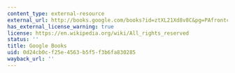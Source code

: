```yaml
---
content_type: external-resource
external_url: http://books.google.com/books?id=ztXL21Xd8v8C&pg=PAfrontcover
has_external_license_warning: true
license: https://en.wikipedia.org/wiki/All_rights_reserved
status: ''
title: Google Books
uid: 0d24cb0c-f25e-4563-b5f5-f3b6fa830285
wayback_url: ''
---
```

